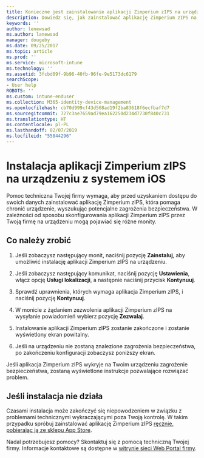 ```yaml
---
title: Konieczne jest zainstalowanie aplikacji Zimperium zIPS na urządzeniu z systemem iOS | Microsoft Docs
description: Dowiedz się, jak zainstalować aplikację Zimperium zIPS na urządzeniu z systemem iOS.
keywords: ''
author: lenewsad
ms.author: lanewsad
manager: dougeby
ms.date: 09/25/2017
ms.topic: article
ms.prod: ''
ms.service: microsoft-intune
ms.technology: ''
ms.assetid: 3fcbd09f-9b96-40fb-96fe-9e5173dc6179
searchScope:
- User help
ROBOTS: ''
ms.custom: intune-enduser
ms.collection: M365-identity-device-management
ms.openlocfilehash: cb70d999cf43d568ad19f2ba83618f6ecfbaf7d7
ms.sourcegitcommit: 727c3ae7659ad79ea162250d234d7730f840c731
ms.translationtype: HT
ms.contentlocale: pl-PL
ms.lasthandoff: 02/07/2019
ms.locfileid: "55844296"
---
```

# <a name="install-zimperium-zips-on-your-ios-device"></a>Instalacja aplikacji Zimperium zIPS na urządzeniu z systemem iOS

Pomoc techniczna Twojej firmy wymaga, aby przed uzyskaniem dostępu do swoich danych zainstalować aplikację Zimperium zIPS, która pomaga chronić urządzenie, wyszukując potencjalne zagrożenia bezpieczeństwa. W zależności od sposobu skonfigurowania aplikacji Zimperium zIPS przez Twoją firmę na urządzeniu mogą pojawiać się różne monity.

## <a name="what-you-need-to-do"></a>Co należy zrobić 

1.  Jeśli zobaczysz następujący monit, naciśnij pozycję **Zainstaluj**, aby umożliwić instalację aplikacji Zimperium zIPS na urządzeniu.

2. Jeśli zobaczysz następujący komunikat, naciśnij pozycję **Ustawienia**, włącz opcję **Usługi lokalizacji**, a następnie naciśnij przycisk **Kontynuuj**.

3. Sprawdź uprawnienia, których wymaga aplikacja Zimperium zIPS, i naciśnij pozycję **Kontynuuj**.

4. W monicie z żądaniem zezwolenia aplikacji Zimperium zIPS na wysyłanie powiadomień wybierz pozycję **Zezwalaj**.

5. Instalowanie aplikacji Zimperium zIPS zostanie zakończone i zostanie wyświetlony ekran powitalny.

6. Jeśli na urządzeniu nie zostaną znalezione zagrożenia bezpieczeństwa, po zakończeniu konfiguracji zobaczysz poniższy ekran.

Jeśli aplikacja Zimperium zIPS wykryje na Twoim urządzeniu zagrożenie bezpieczeństwa, zostaną wyświetlone instrukcje pozwalające rozwiązać problem.

## <a name="if-the-installation-doesnt-work"></a>Jeśli instalacja nie działa

Czasami instalacja może zakończyć się niepowodzeniem w związku z problemami technicznymi wykraczającymi poza Twoją kontrolę. W takim przypadku spróbuj zainstalować aplikację Zimperium zIPS [ręcznie, pobierając ją ze sklepu App Store](https://itunes.apple.com/app/zimperium-zips/id1030924459).

Nadal potrzebujesz pomocy? Skontaktuj się z pomocą techniczną Twojej firmy. Informacje kontaktowe są dostępne w [witrynie sieci Web Portal firmy](https://go.microsoft.com/fwlink/?linkid=2010980).

